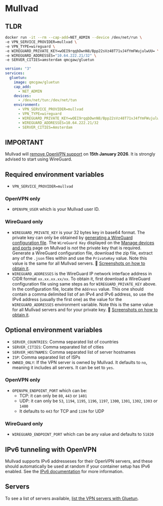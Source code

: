 # Mullvad

## TLDR

```sh
docker run -it --rm --cap-add=NET_ADMIN --device /dev/net/run \
-e VPN_SERVICE_PROVIDER=mullvad \
-e VPN_TYPE=wireguard \
-e WIREGUARD_PRIVATE_KEY=wOEI9rqqbDwnN8/Bpp22sVz48T71vJ4fYmFWujulwUU= \
-e WIREGUARD_ADDRESSES="10.64.222.21/32" \
-e SERVER_CITIES=amsterdam qmcgaw/gluetun
```

```yml
version: "3"
services:
  gluetun:
    image: qmcgaw/gluetun
    cap_add:
      - NET_ADMIN
    devices:
      - /dev/net/tun:/dev/net/tun
    environment:
      - VPN_SERVICE_PROVIDER=mullvad
      - VPN_TYPE=wireguard
      - WIREGUARD_PRIVATE_KEY=wOEI9rqqbDwnN8/Bpp22sVz48T71vJ4fYmFWujulwUU=
      - WIREGUARD_ADDRESSES=10.64.222.21/32
      - SERVER_CITIES=Amsterdam
```

## IMPORTANT

Mullvad will [remove OpenVPN support](https://mullvad.net/en/blog/removing-openvpn-15th-january-2026) on **15th January 2026**. It is strongly advised to start using WireGuard.

## Required environment variables

- `VPN_SERVICE_PROVIDER=mullvad`

### OpenVPN only

- `OPENVPN_USER` which is your Mullvad user ID.

### WireGuard only

- `WIREGUARD_PRIVATE_KEY` is your 32 bytes key in base64 format. The private key can only be obtained by [generating a WireGuard configuration file](https://mullvad.net/en/account/#/wireguard-config). The `WireGuard Key` displayed on the [Manage devices and ports](https://mullvad.net/en/account/#/ports) page on Mullvad is *not* the private key that is required. Generate a WireGuard configuration file, download the zip file, extract any of the `.json` files within and use the `PrivateKey` value. Note this value is the same for all Mullvad servers. 💁 [Screenshots on how to obtain it](https://github.com/qdm12/gluetun/discussions/805#discussioncomment-2026642).
- `WIREGUARD_ADDRESSES` is the WireGuard IP network interface address in CIDR format `xx.xx.xx.xx/xx`. To obtain it, first download a WireGuard configuration file using same steps as for `WIREGUARD_PRIVATE_KEY` above. In the configuration file, locate the `Address` value. This one should contain a comma delimited list of an IPv4 and IPv6 address, so use the IPv4 address (usually the first one) as the value for the `WIREGUARD_ADDRESSES` environment variable. Note this is the same value for all Mullvad servers and for your private key. 💁 [Screenshots on how to obtain it](https://github.com/qdm12/gluetun/discussions/805#discussioncomment-2026642).

## Optional environment variables

- `SERVER_COUNTRIES`: Comma separated list of countries
- `SERVER_CITIES`: Comma separated list of cities
- `SERVER_HOSTNAMES`: Comma separated list of server hostnames
- `ISP`: Comma separated list of ISPs
- `OWNED_ONLY`: If the VPN server is owned by Mullvad. It defaults to `no`, meaning it includes all servers. It can be set to `yes`.

### OpenVPN only

- `OPENVPN_ENDPOINT_PORT` which can be:
  - TCP: it can only be `80`, `443` or `1401`
  - UDP: it can only be `53`, `1194`, `1195`, `1196`, `1197`, `1300`, `1301`,   `1302`, `1303` or `1400`
  - It defaults to `443` for TCP and `1194` for UDP

### WireGuard only

- `WIREGUARD_ENDPOINT_PORT` which can be any value and defaults to `51820`

## IPv6 tunneling with OpenVPN

Mullvad supports IPv6 addresseses for their OpenVPN servers, and these should automatically be used at random if your container setup has IPv6 enabled. See the [IPv6 documentation](../advanced/ipv6.md) for more information.

## Servers

To see a list of servers available, [list the VPN servers with Gluetun](../servers.md#list-of-vpn-servers).
